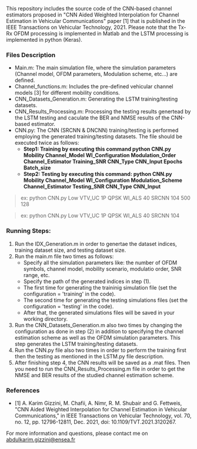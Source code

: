 This repository includes the source code of the CNN-based channel estimators proposed in "CNN Aided Weighted Interpolation for Channel Estimation in Vehicular Communications" paper [1] that is published in the  IEEE Transactions on Vehicular Technology, 2021. Please note that the Tx-Rx OFDM processing is implemented in Matlab and the LSTM processing is implemented in python (Keras).


### Files Description 
- Main.m: The main simulation file, where the simulation parameters (Channel model, OFDM parameters, Modulation scheme, etc...) are defined. 
- Channel_functions.m: Includes the pre-defined vehicular channel models [3] for different mobility conditions.
- CNN_Datasets_Generation.m: Generating the LSTM training/testing datasets.
- CNN_Results_Processing.m: Processing the testing results genertead by the LSTM testing and caculate the BER and NMSE results of the CNN-based estimator.
- CNN.py: The CNN (SRCNN & DNCNN) training/testing is performed employing the generated training/testing datasets. The file should be executed twice as follows:
	- **Step1: Training by executing this command python CNN.py  Mobility Channel_Model WI_Configuration Modulation_Order Channel_Estimator Training_SNR CNN_Type CNN_Input Epochs Batch_size**
	- **Step2: Testing by executing this command: python CNN.py  Mobility Channel_Model WI_Configuration Modulation_Scheme Channel_Estimator Testing_SNR CNN_Type CNN_Input** 
> ex: python CNN.py  Low VTV_UC 1P QPSK WI_ALS 40 SRCNN 104 500 128

> ex: python CNN.py Low VTV_UC 1P QPSK WI_ALS 40 SRCNN 104
		
### Running Steps:
1. Run the IDX_Generation.m in order to genertae the dataset indices, training dataset size, and testing dataset size.
2. Run the main.m file two times as follows:
	- Specify all the simulation parameters like: the number of OFDM symbols, channel model, mobility scenario, modulatio order, SNR range, etc.
	- Specify the path of the generated indices in step (1).
	- The first time for generating the traininig simulation file (set the configuration = 'training' in the code).
	- The second time for generating the testing simulations files (set the configuration = 'testing' in the code).
	- After that, the generated simulations files will be saved in your working directory.
3. Run the CNN_Datasets_Generation.m also two times by changing the configuration as done in step (2) in addition to specifying the channel estimation scheme as well as the OFDM simulation parameters. This step generates the LSTM training/testing datasets.
4. Run the CNN.py file also two times in order to perform the training first then the testing as mentioned in the LSTM.py file description.
5. After finishing step 4, the CNN results will be saved as a .mat files. Then you need to run the CNN_Results_Processing.m file in order to get the NMSE and BER results of the studied channel estimation scheme.

### References
- [1] A. Karim Gizzini, M. Chafii, A. Nimr, R. M. Shubair and G. Fettweis, "CNN Aided Weighted Interpolation for Channel Estimation in Vehicular Communications," in IEEE Transactions on Vehicular Technology, vol. 70, no. 12, pp. 12796-12811, Dec. 2021, doi: 10.1109/TVT.2021.3120267.

For more information and questions, please contact me on abdulkarim.gizzini@ensea.fr 
